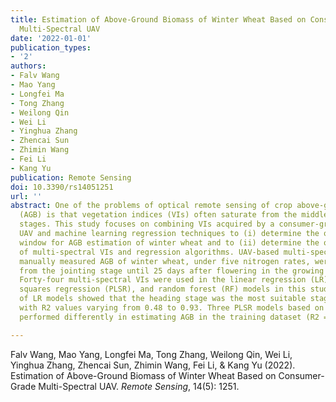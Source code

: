 ```yaml
---
title: Estimation of Above-Ground Biomass of Winter Wheat Based on Consumer-Grade
  Multi-Spectral UAV
date: '2022-01-01'
publication_types:
- '2'
authors:
- Falv Wang
- Mao Yang
- Longfei Ma
- Tong Zhang
- Weilong Qin
- Wei Li
- Yinghua Zhang
- Zhencai Sun
- Zhimin Wang
- Fei Li
- Kang Yu
publication: Remote Sensing
doi: 10.3390/rs14051251
url: ''
abstract: One of the problems of optical remote sensing of crop above-ground biomass
  (AGB) is that vegetation indices (VIs) often saturate from the middle to late growth
  stages. This study focuses on combining VIs acquired by a consumer-grade multiple-spectral
  UAV and machine learning regression techniques to (i) determine the optimal time
  window for AGB estimation of winter wheat and to (ii) determine the optimal combination
  of multi-spectral VIs and regression algorithms. UAV-based multi-spectral data and
  manually measured AGB of winter wheat, under five nitrogen rates, were obtained
  from the jointing stage until 25 days after flowering in the growing season 2020/2021.
  Forty-four multi-spectral VIs were used in the linear regression (LR), partial least
  squares regression (PLSR), and random forest (RF) models in this study. Results
  of LR models showed that the heading stage was the most suitable stage for AGB prediction,
  with R2 values varying from 0.48 to 0.93. Three PLSR models based on different datasets
  performed differently in estimating AGB in the training dataset (R2 = 0.74{\textasciitilde}0.92

---
```


Falv Wang, Mao Yang, Longfei Ma, Tong Zhang, Weilong Qin, Wei Li, Yinghua Zhang, Zhencai Sun, Zhimin Wang, Fei Li, & Kang Yu (2022). Estimation of Above-Ground Biomass of Winter Wheat Based on Consumer-Grade Multi-Spectral UAV. *Remote Sensing*, 14(5): 1251.
